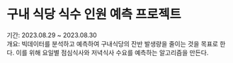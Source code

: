 # 구내 식당 식수 인원 예측 프로젝트
기간: 2023.08.29 ~ 2023.08.30  
개요: 빅데이터를 분석하고 예측하여 구내식당의 잔반 발생량을 줄이는 것을 목표로 한다. 이를 위해 요일별 점심식사와 저녁식사 수요를 예측하는 알고리즘을 만든다.
